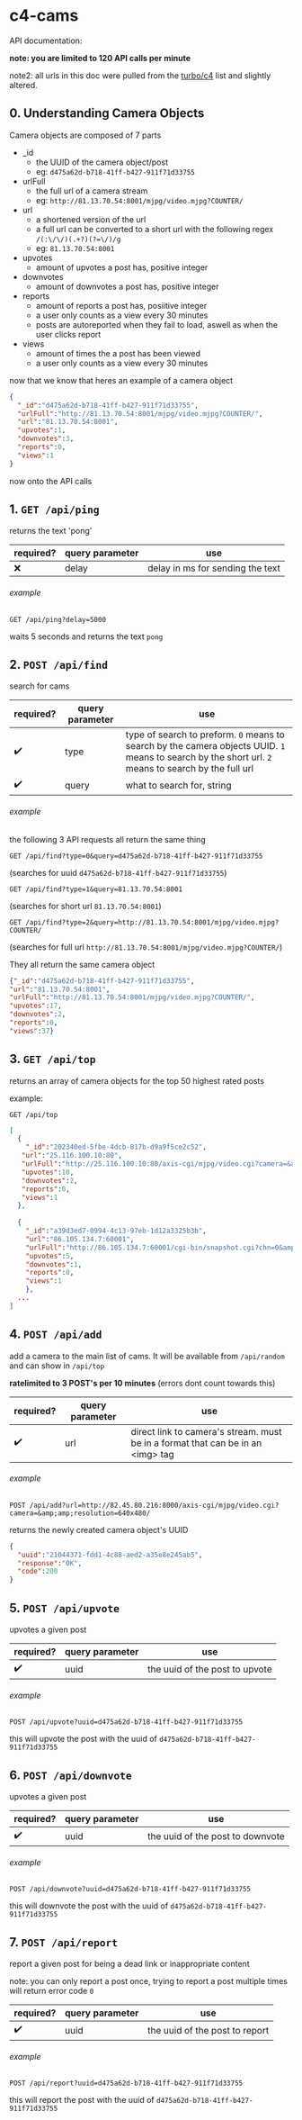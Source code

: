 # c4-cams

API documentation: 

**note: you are limited to 120 API calls per minute**

note2: all urls in this doc were pulled from the [turbo/c4](https://github.com/turbo/c4) list and slightly altered.

## 0. Understanding Camera Objects

Camera objects are composed of 7 parts

- _id 
  - the UUID of the camera object/post
  - eg: `d475a62d-b718-41ff-b427-911f71d33755`
- urlFull
  - the full url of a camera stream
  - eg: `http://81.13.70.54:8001/mjpg/video.mjpg?COUNTER/`
- url
  - a shortened version of the url
  - a full url can be converted to a short url with the following regex `/(:\/\/)(.+?)(?=\/)/g`
  - eg: `81.13.70.54:8001`
- upvotes
  - amount of upvotes a post has, positive integer
- downvotes
  - amount of downvotes a post has, positive integer
- reports
  - amount of reports a post has, posiitive integer
  - a user only counts as a view every 30 minutes
  - posts are autoreported when they fail to load, aswell as when the user clicks report
- views
  - amount of times the a post has been viewed
  - a user only counts as a view every 30 minutes
  
now that we know that heres an example of a camera object

```JSON
{
  "_id":"d475a62d-b718-41ff-b427-911f71d33755",
  "urlFull":"http://81.13.70.54:8001/mjpg/video.mjpg?COUNTER/",
  "url":"81.13.70.54:8001",
  "upvotes":1,
  "downvotes":3,
  "reports":0,
  "views":1
}
```

now onto the API calls



## 1. `GET /api/ping`

returns the text 'pong'

required? | query parameter | use
--------- |---------------  | ---
❌ | delay | delay in ms for sending the text 

###### example

`GET /api/ping?delay=5000`

waits 5 seconds and returns the text `pong`

## 2. `POST /api/find`

search for cams

required? | query parameter | use
--------- |---------------  | ---
✔️ | type | type of search to preform. `0` means to search by the camera objects UUID. `1` means to search by the short url. `2` means to search by the full url
✔️ | query | what to search for, string

###### example

the following 3 API requests all return the same thing

`GET /api/find?type=0&query=d475a62d-b718-41ff-b427-911f71d33755`

(searches for uuid `d475a62d-b718-41ff-b427-911f71d33755`)

`GET /api/find?type=1&query=81.13.70.54:8001`

(searches for short url `81.13.70.54:8001`)

`GET /api/find?type=2&query=http://81.13.70.54:8001/mjpg/video.mjpg?COUNTER/`

(searches for full url `http://81.13.70.54:8001/mjpg/video.mjpg?COUNTER/`)

They all return the same camera object

```JSON
{"_id":"d475a62d-b718-41ff-b427-911f71d33755",
"url":"81.13.70.54:8001",
"urlFull":"http://81.13.70.54:8001/mjpg/video.mjpg?COUNTER/",
"upvotes":17,
"downvotes":2,
"reports":0,
"views":37}
```

## 3. `GET /api/top`

returns an array of camera objects for the top 50 highest rated posts

example:


`GET /api/top`

```JSON
[
  {
    "_id":"202340ed-5fbe-4dcb-817b-d9a9f5ce2c52",
   "url":"25.116.100.10:80",
   "urlFull":"http://25.116.100.10:80/axis-cgi/mjpg/video.cgi?camera=&amp;amp;resolution=640x480/",
   "upvotes":10,
   "downvotes":2,
   "reports":0,
   "views":1
  },
  
  {
    "_id":"a39d3ed7-0994-4c13-97eb-1d12a3325b3b",
    "url":"86.105.134.7:60001",
    "urlFull":"http://86.105.134.7:60001/cgi-bin/snapshot.cgi?chn=0&amp;u=admin&amp;p=&amp;q=0/",
    "upvotes":5,
    "downvotes":1,
    "reports":0,
    "views":1
    },
  ...
]

```

## 4. `POST /api/add`

add a camera to the main list of cams. It will be available from `/api/random` and can show in `/api/top`

**ratelimited to 3 POST's per 10 minutes** (errors dont count towards this)

required? | query parameter | use
--------- |---------------  | ---
✔️ | url | direct link to camera's stream. must be in a format that can be in an \<img> tag

###### example

`POST /api/add?url=http://82.45.80.216:8000/axis-cgi/mjpg/video.cgi?camera=&amp;amp;resolution=640x480/`

returns the newly created camera object's UUID

```JSON
{
  "uuid":"21044371-fdd1-4c88-aed2-a35e8e245ab5",
  "response":"OK",
  "code":200
}
```

## 5. `POST /api/upvote`

upvotes a given post

required? | query parameter | use
--------- |---------------  | ---
✔️ | uuid | the uuid of the post to upvote

###### example

`POST /api/upvote?uuid=d475a62d-b718-41ff-b427-911f71d33755`

this will upvote the post with the uuid of `d475a62d-b718-41ff-b427-911f71d33755`

## 6. `POST /api/downvote`

upvotes a given post

required? | query parameter | use
--------- |---------------  | ---
✔️ | uuid | the uuid of the post to downvote

###### example

`POST /api/downvote?uuid=d475a62d-b718-41ff-b427-911f71d33755`

this will downvote the post with the uuid of `d475a62d-b718-41ff-b427-911f71d33755`

## 7. `POST /api/report`

report a given post for being a dead link or inappropriate content 

note: you can only report a post once, trying to report a post multiple times will return error code `0`

required? | query parameter | use
--------- |---------------  | ---
✔️ | uuid | the uuid of the post to report

###### example

`POST /api/report?uuid=d475a62d-b718-41ff-b427-911f71d33755`

this will report the post with the uuid of `d475a62d-b718-41ff-b427-911f71d33755`
